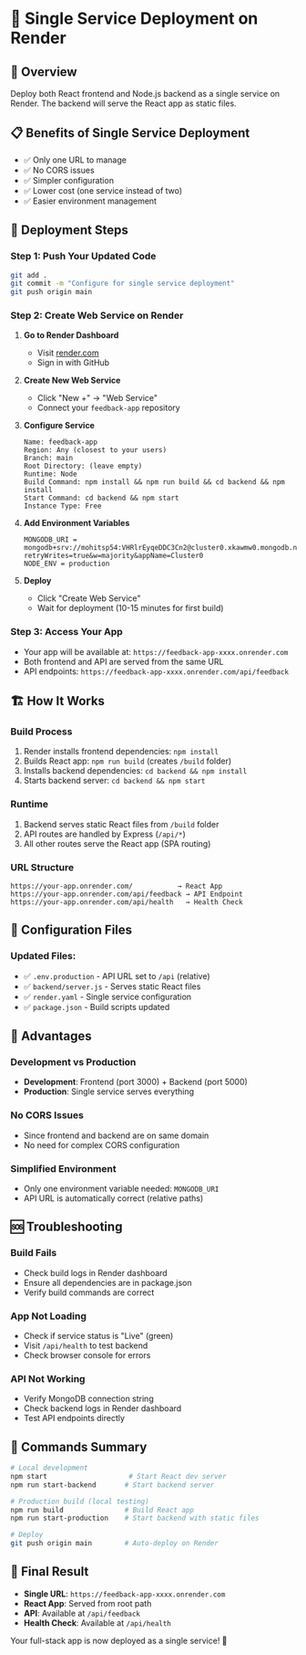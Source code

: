 # 🚀 Single Service Deployment on Render

## 🎯 Overview
Deploy both React frontend and Node.js backend as a single service on Render. The backend will serve the React app as static files.

## 📋 Benefits of Single Service Deployment
- ✅ Only one URL to manage
- ✅ No CORS issues
- ✅ Simpler configuration
- ✅ Lower cost (one service instead of two)
- ✅ Easier environment management

## 🚀 Deployment Steps

### Step 1: Push Your Updated Code
```bash
git add .
git commit -m "Configure for single service deployment"
git push origin main
```

### Step 2: Create Web Service on Render

1. **Go to Render Dashboard**
   - Visit [render.com](https://render.com)
   - Sign in with GitHub

2. **Create New Web Service**
   - Click "New +" → "Web Service"
   - Connect your `feedback-app` repository

3. **Configure Service**
   ```
   Name: feedback-app
   Region: Any (closest to your users)
   Branch: main
   Root Directory: (leave empty)
   Runtime: Node
   Build Command: npm install && npm run build && cd backend && npm install
   Start Command: cd backend && npm start
   Instance Type: Free
   ```

4. **Add Environment Variables**
   ```
   MONGODB_URI = mongodb+srv://mohitsp54:VHRlrEyqeDDC3Cn2@cluster0.xkawmw0.mongodb.net/feedback?retryWrites=true&w=majority&appName=Cluster0
   NODE_ENV = production
   ```

5. **Deploy**
   - Click "Create Web Service"
   - Wait for deployment (10-15 minutes for first build)

### Step 3: Access Your App
- Your app will be available at: `https://feedback-app-xxxx.onrender.com`
- Both frontend and API are served from the same URL
- API endpoints: `https://feedback-app-xxxx.onrender.com/api/feedback`

## 🏗️ How It Works

### Build Process
1. Render installs frontend dependencies: `npm install`
2. Builds React app: `npm run build` (creates `/build` folder)
3. Installs backend dependencies: `cd backend && npm install`
4. Starts backend server: `cd backend && npm start`

### Runtime
1. Backend serves static React files from `/build` folder
2. API routes are handled by Express (`/api/*`)
3. All other routes serve the React app (SPA routing)

### URL Structure
```
https://your-app.onrender.com/           → React App
https://your-app.onrender.com/api/feedback → API Endpoint
https://your-app.onrender.com/api/health   → Health Check
```

## 🔧 Configuration Files

### Updated Files:
- ✅ `.env.production` - API URL set to `/api` (relative)
- ✅ `backend/server.js` - Serves static React files
- ✅ `render.yaml` - Single service configuration
- ✅ `package.json` - Build scripts updated

## 🎉 Advantages

### Development vs Production
- **Development**: Frontend (port 3000) + Backend (port 5000)
- **Production**: Single service serves everything

### No CORS Issues
- Since frontend and backend are on same domain
- No need for complex CORS configuration

### Simplified Environment
- Only one environment variable needed: `MONGODB_URI`
- API URL is automatically correct (relative paths)

## 🆘 Troubleshooting

### Build Fails
- Check build logs in Render dashboard
- Ensure all dependencies are in package.json
- Verify build commands are correct

### App Not Loading
- Check if service status is "Live" (green)
- Visit `/api/health` to test backend
- Check browser console for errors

### API Not Working
- Verify MongoDB connection string
- Check backend logs in Render dashboard
- Test API endpoints directly

## 📝 Commands Summary

```bash
# Local development
npm start                    # Start React dev server
npm run start-backend       # Start backend server

# Production build (local testing)
npm run build               # Build React app
npm run start-production    # Start backend with static files

# Deploy
git push origin main        # Auto-deploy on Render
```

## 🎯 Final Result
- **Single URL**: `https://feedback-app-xxxx.onrender.com`
- **React App**: Served from root path
- **API**: Available at `/api/feedback`
- **Health Check**: Available at `/api/health`

Your full-stack app is now deployed as a single service! 🚀
